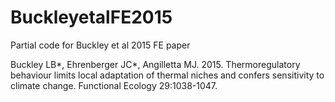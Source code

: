 # BuckleyetalFE2015
Partial code for Buckley et al 2015 FE paper

Buckley LB*, Ehrenberger JC*, Angilletta MJ. 2015. Thermoregulatory behaviour limits local adaptation of thermal niches and confers sensitivity to climate change. Functional Ecology 29:1038-1047.
